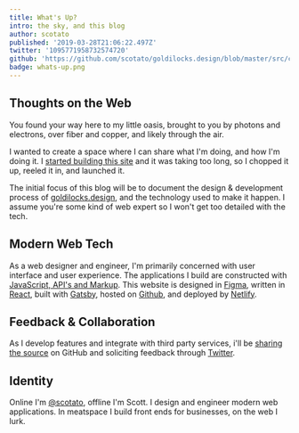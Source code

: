 ```yaml
---
title: What's Up?
intro: the sky, and this blog
author: scotato
published: '2019-03-28T21:06:22.497Z'
twitter: '1095771958732574720'
github: 'https://github.com/scotato/goldilocks.design/blob/master/src/content/blog/whats-up/whats-up.md'
badge: whats-up.png
---
```


## Thoughts on the Web
You found your way here to my little oasis, brought to you by photons and electrons, over fiber and copper, and likely through the air.

I wanted to create a space where I can share what I'm doing, and how I'm doing it. I [started building this site](https://twitter.com/scotato/status/1095771958732574720) and it was taking too long, so I chopped it up, reeled it in, and launched it.

The initial focus of this blog will be to document the design & development process of [goldilocks.design](https://goldilocks.design), and the technology used to make it happen. I assume you're some kind of web expert so I won't get too detailed with the tech.

## Modern Web Tech
As a web designer and engineer, I'm primarily concerned with user interface and user experience. The applications I build are constructed with [JavaScript, API's and Markup](https://jamstack.org/). This website is designed in [Figma](http://figma.com/), written in [React](http://reactjs.org/), built with [Gatsby](https://www.gatsbyjs.org/), hosted on [Github](https://github.com/scotato/goldilocks.design), and deployed by [Netlify](https://www.netlify.com/).

## Feedback & Collaboration
As I develop features and integrate with third party services, i'll be [sharing the source](https://github.com/scotato/goldilocks.design) on GitHub and soliciting feedback through [Twitter](https://twitter.com/scotato).

## Identity
Online I'm [@scotato](https://twitter.com/scotato), offline I'm Scott. I design and engineer modern web applications. In meatspace I build front ends for businesses, on the web I lurk.
